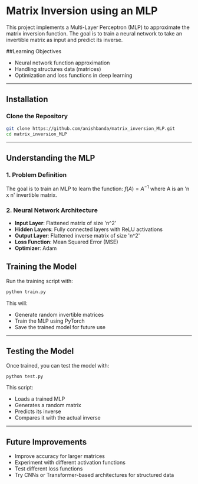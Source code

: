 # Matrix Inversion using an MLP

This project implements a Multi-Layer Perceptron (MLP) to approximate
the matrix inversion function. The goal is to train a neural network to take an invertible matrix as input and predict its inverse.

##Learning Objectives

- Neural network function approximation
- Handling structures data (matrices)
- Optimization and loss functions in deep learning

---

## Installation

### Clone the Repository

```sh
git clone https://github.com/anishbanda/matrix_inversion_MLP.git
cd matrix_inversion_MLP

```

---

## Understanding the MLP

### 1. Problem Definition

The goal is to train an MLP to learn the function:
$f(A) = A^{-1}$
where A is an 'n x n' invertible matrix.

### 2. Neural Network Architecture

- **Input Layer**: Flattened matrix of size 'n^2'
- **Hidden Layers**: Fully connected layers with ReLU activations
- **Output Layer**: Flattened inverse matrix of size 'n^2'
- **Loss Function**: Mean Squared Error (MSE)
- **Optimizer**: Adam

## Training the Model

Run the training script with:

```sh
python train.py
```

This will:

- Generate random invertible matrices
- Train the MLP using PyTorch
- Save the trained model for future use

---

## Testing the Model

Once trained, you can test the model with:

```sh
python test.py
```

This script:

- Loads a trained MLP
- Generates a random matrix
- Predicts its inverse
- Compares it with the actual inverse

---

## Future Improvements

- Improve accuracy for larger matrices
- Experiment with different activation functions
- Test different loss functions
- Try CNNs or Transformer-based architectures for structured data
